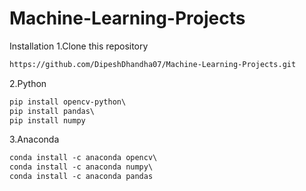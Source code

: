 # Machine-Learning-Projects

Installation
1.Clone this repository

```html
https://github.com/DipeshDhandha07/Machine-Learning-Projects.git
```

2.Python

```html
pip install opencv-python\
pip install pandas\
pip install numpy
````

3.Anaconda

````html
conda install -c anaconda opencv\
conda install -c anaconda numpy\
conda install -c anaconda pandas
````
